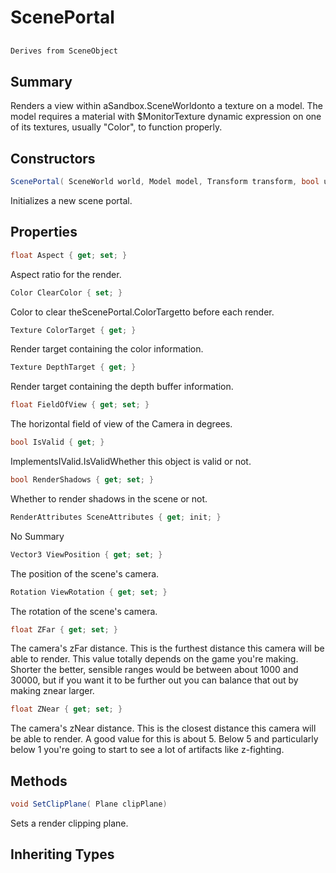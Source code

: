# ScenePortal

## 
```c#
Derives from SceneObject
```

## Summary

Renders a view within aSandbox.SceneWorldonto a texture on a model.
The model requires a material with $MonitorTexture dynamic expression on one of its textures, usually "Color", to function properly.
## Constructors

```c#
ScenePortal( SceneWorld world, Model model, Transform transform, bool useHDRBuffer = false, int rtSize = 512) 
```
Initializes a new scene portal.
## Properties

```c#
float Aspect { get; set; } 
```
Aspect ratio for the render.
```c#
Color ClearColor { set; } 
```
Color to clear theScenePortal.ColorTargetto before each render.
```c#
Texture ColorTarget { get; } 
```
Render target containing the color information.
```c#
Texture DepthTarget { get; } 
```
Render target containing the depth buffer information.
```c#
float FieldOfView { get; set; } 
```
The horizontal field of view of the Camera in degrees.
```c#
bool IsValid { get; } 
```
ImplementsIValid.IsValidWhether this object is valid or not.
```c#
bool RenderShadows { get; set; } 
```
Whether to render shadows in the scene or not.
```c#
RenderAttributes SceneAttributes { get; init; } 
```
No Summary
```c#
Vector3 ViewPosition { get; set; } 
```
The position of the scene's camera.
```c#
Rotation ViewRotation { get; set; } 
```
The rotation of the scene's camera.
```c#
float ZFar { get; set; } 
```
The camera's zFar distance. This is the furthest distance this camera will be able to render.
This value totally depends on the game you're making. Shorter the better, sensible ranges would be
between about 1000 and 30000, but if you want it to be further out you can balance that out by making
znear larger.
```c#
float ZNear { get; set; } 
```
The camera's zNear distance. This is the closest distance this camera will be able to render.
A good value for this is about 5. Below 5 and particularly below 1 you're going to start to see
a lot of artifacts like z-fighting.
## Methods

```c#
void SetClipPlane( Plane clipPlane) 
```
Sets a render clipping plane.
## Inheriting Types


